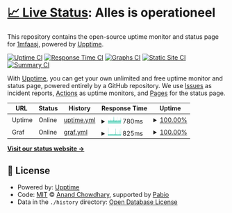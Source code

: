 # [📈 Live Status](https://uppie.d4bbe.com): <!--live status--> **Alles is operationeel**

This repository contains the open-source uptime monitor and status page for [1mfaasj](https://uppie.d4bbe.com), powered by [Upptime](https://github.com/upptime/upptime).

[![Uptime CI](https://github.com/1mfaasj/uppie/workflows/Uptime%20CI/badge.svg)](https://github.com/1mfaasj/uppie/actions?query=workflow%3A%22Uptime+CI%22)
[![Response Time CI](https://github.com/1mfaasj/uppie/workflows/Response%20Time%20CI/badge.svg)](https://github.com/1mfaasj/uppie/actions?query=workflow%3A%22Response+Time+CI%22)
[![Graphs CI](https://github.com/1mfaasj/uppie/workflows/Graphs%20CI/badge.svg)](https://github.com/1mfaasj/uppie/actions?query=workflow%3A%22Graphs+CI%22)
[![Static Site CI](https://github.com/1mfaasj/uppie/workflows/Static%20Site%20CI/badge.svg)](https://github.com/1mfaasj/uppie/actions?query=workflow%3A%22Static+Site+CI%22)
[![Summary CI](https://github.com/1mfaasj/uppie/workflows/Summary%20CI/badge.svg)](https://github.com/1mfaasj/uppie/actions?query=workflow%3A%22Summary+CI%22)

With [Upptime](https://upptime.js.org), you can get your own unlimited and free uptime monitor and status page, powered entirely by a GitHub repository. We use [Issues](https://github.com/1mfaasj/uppie/issues) as incident reports, [Actions](https://github.com/1mfaasj/uppie/actions) as uptime monitors, and [Pages](https://uppie.d4bbe.com) for the status page.

<!--start: status pages-->
<!-- This summary is generated by Upptime (https://github.com/upptime/upptime) -->
<!-- Do not edit this manually, your changes will be overwritten -->
<!-- prettier-ignore -->
| URL | Status | History | Response Time | Uptime |
| --- | ------ | ------- | ------------- | ------ |
| <img alt="" src="https://icons.duckduckgo.com/ip3/null.ico" height="13"> Uptime | Online | [uptime.yml](https://github.com/1mfaasj/uppie/commits/HEAD/history/uptime.yml) | <details><summary><img alt="Response time graph" src="./graphs/uptime/response-time-week.png" height="20"> 780ms</summary><br><a href="https://uppie.d4bbe.com/history/uptime"><img alt="Response time 780" src="https://img.shields.io/endpoint?url=https%3A%2F%2Fraw.githubusercontent.com%2F1mfaasj%2Fuppie%2FHEAD%2Fapi%2Fuptime%2Fresponse-time.json"></a><br><a href="https://uppie.d4bbe.com/history/uptime"><img alt="24-hour response time 815" src="https://img.shields.io/endpoint?url=https%3A%2F%2Fraw.githubusercontent.com%2F1mfaasj%2Fuppie%2FHEAD%2Fapi%2Fuptime%2Fresponse-time-day.json"></a><br><a href="https://uppie.d4bbe.com/history/uptime"><img alt="7-day response time 780" src="https://img.shields.io/endpoint?url=https%3A%2F%2Fraw.githubusercontent.com%2F1mfaasj%2Fuppie%2FHEAD%2Fapi%2Fuptime%2Fresponse-time-week.json"></a><br><a href="https://uppie.d4bbe.com/history/uptime"><img alt="30-day response time 780" src="https://img.shields.io/endpoint?url=https%3A%2F%2Fraw.githubusercontent.com%2F1mfaasj%2Fuppie%2FHEAD%2Fapi%2Fuptime%2Fresponse-time-month.json"></a><br><a href="https://uppie.d4bbe.com/history/uptime"><img alt="1-year response time 780" src="https://img.shields.io/endpoint?url=https%3A%2F%2Fraw.githubusercontent.com%2F1mfaasj%2Fuppie%2FHEAD%2Fapi%2Fuptime%2Fresponse-time-year.json"></a></details> | <details><summary><a href="https://uppie.d4bbe.com/history/uptime">100.00%</a></summary><a href="https://uppie.d4bbe.com/history/uptime"><img alt="All-time uptime 100.00%" src="https://img.shields.io/endpoint?url=https%3A%2F%2Fraw.githubusercontent.com%2F1mfaasj%2Fuppie%2FHEAD%2Fapi%2Fuptime%2Fuptime.json"></a><br><a href="https://uppie.d4bbe.com/history/uptime"><img alt="24-hour uptime 100.00%" src="https://img.shields.io/endpoint?url=https%3A%2F%2Fraw.githubusercontent.com%2F1mfaasj%2Fuppie%2FHEAD%2Fapi%2Fuptime%2Fuptime-day.json"></a><br><a href="https://uppie.d4bbe.com/history/uptime"><img alt="7-day uptime 100.00%" src="https://img.shields.io/endpoint?url=https%3A%2F%2Fraw.githubusercontent.com%2F1mfaasj%2Fuppie%2FHEAD%2Fapi%2Fuptime%2Fuptime-week.json"></a><br><a href="https://uppie.d4bbe.com/history/uptime"><img alt="30-day uptime 100.00%" src="https://img.shields.io/endpoint?url=https%3A%2F%2Fraw.githubusercontent.com%2F1mfaasj%2Fuppie%2FHEAD%2Fapi%2Fuptime%2Fuptime-month.json"></a><br><a href="https://uppie.d4bbe.com/history/uptime"><img alt="1-year uptime 100.00%" src="https://img.shields.io/endpoint?url=https%3A%2F%2Fraw.githubusercontent.com%2F1mfaasj%2Fuppie%2FHEAD%2Fapi%2Fuptime%2Fuptime-year.json"></a></details>
| <img alt="" src="https://icons.duckduckgo.com/ip3/null.ico" height="13"> Graf | Online | [graf.yml](https://github.com/1mfaasj/uppie/commits/HEAD/history/graf.yml) | <details><summary><img alt="Response time graph" src="./graphs/graf/response-time-week.png" height="20"> 825ms</summary><br><a href="https://uppie.d4bbe.com/history/graf"><img alt="Response time 791" src="https://img.shields.io/endpoint?url=https%3A%2F%2Fraw.githubusercontent.com%2F1mfaasj%2Fuppie%2FHEAD%2Fapi%2Fgraf%2Fresponse-time.json"></a><br><a href="https://uppie.d4bbe.com/history/graf"><img alt="24-hour response time 1023" src="https://img.shields.io/endpoint?url=https%3A%2F%2Fraw.githubusercontent.com%2F1mfaasj%2Fuppie%2FHEAD%2Fapi%2Fgraf%2Fresponse-time-day.json"></a><br><a href="https://uppie.d4bbe.com/history/graf"><img alt="7-day response time 825" src="https://img.shields.io/endpoint?url=https%3A%2F%2Fraw.githubusercontent.com%2F1mfaasj%2Fuppie%2FHEAD%2Fapi%2Fgraf%2Fresponse-time-week.json"></a><br><a href="https://uppie.d4bbe.com/history/graf"><img alt="30-day response time 763" src="https://img.shields.io/endpoint?url=https%3A%2F%2Fraw.githubusercontent.com%2F1mfaasj%2Fuppie%2FHEAD%2Fapi%2Fgraf%2Fresponse-time-month.json"></a><br><a href="https://uppie.d4bbe.com/history/graf"><img alt="1-year response time 791" src="https://img.shields.io/endpoint?url=https%3A%2F%2Fraw.githubusercontent.com%2F1mfaasj%2Fuppie%2FHEAD%2Fapi%2Fgraf%2Fresponse-time-year.json"></a></details> | <details><summary><a href="https://uppie.d4bbe.com/history/graf">100.00%</a></summary><a href="https://uppie.d4bbe.com/history/graf"><img alt="All-time uptime 100.00%" src="https://img.shields.io/endpoint?url=https%3A%2F%2Fraw.githubusercontent.com%2F1mfaasj%2Fuppie%2FHEAD%2Fapi%2Fgraf%2Fuptime.json"></a><br><a href="https://uppie.d4bbe.com/history/graf"><img alt="24-hour uptime 100.00%" src="https://img.shields.io/endpoint?url=https%3A%2F%2Fraw.githubusercontent.com%2F1mfaasj%2Fuppie%2FHEAD%2Fapi%2Fgraf%2Fuptime-day.json"></a><br><a href="https://uppie.d4bbe.com/history/graf"><img alt="7-day uptime 100.00%" src="https://img.shields.io/endpoint?url=https%3A%2F%2Fraw.githubusercontent.com%2F1mfaasj%2Fuppie%2FHEAD%2Fapi%2Fgraf%2Fuptime-week.json"></a><br><a href="https://uppie.d4bbe.com/history/graf"><img alt="30-day uptime 100.00%" src="https://img.shields.io/endpoint?url=https%3A%2F%2Fraw.githubusercontent.com%2F1mfaasj%2Fuppie%2FHEAD%2Fapi%2Fgraf%2Fuptime-month.json"></a><br><a href="https://uppie.d4bbe.com/history/graf"><img alt="1-year uptime 100.00%" src="https://img.shields.io/endpoint?url=https%3A%2F%2Fraw.githubusercontent.com%2F1mfaasj%2Fuppie%2FHEAD%2Fapi%2Fgraf%2Fuptime-year.json"></a></details>

<!--end: status pages-->

[**Visit our status website →**](https://uppie.d4bbe.com)

## 📄 License

- Powered by: [Upptime](https://github.com/upptime/upptime)
- Code: [MIT](./LICENSE) © [Anand Chowdhary](https://anandchowdhary.com), supported by [Pabio](https://pabio.com)
- Data in the `./history` directory: [Open Database License](https://opendatacommons.org/licenses/odbl/1-0/)
